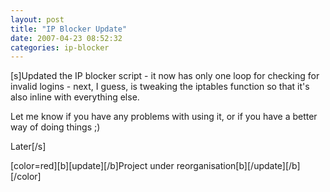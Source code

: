 ```yaml
---
layout: post
title: "IP Blocker Update"
date: 2007-04-23 08:52:32
categories: ip-blocker
---
```

[s]Updated the IP blocker script - it now has only one loop for checking for invalid logins - next, I guess, is tweaking the iptables function so that it's also inline with everything else.

Let me know if you have any problems with using it, or if you have a better way of doing things ;)

Later[/s]

[color=red][b][update][/b]Project under reorganisation[b][/update][/b][/color]
